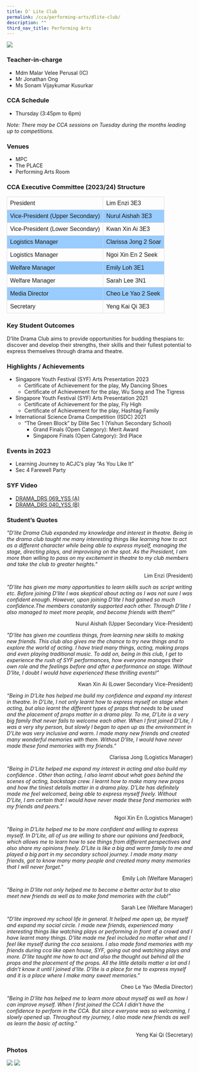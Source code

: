 ```yaml
---
title: D’ Lite Club
permalink: /cca/performing-arts/dlite-club/
description: ""
third_nav_title: Performing Arts
---
```

![](/images/StudDevelopment/CCAs/PerformingArts/DliteClub/english%20drama_2023.JPG)

### Teacher-in-charge
* Mdm Malar Velee Perusal (IC)
* Mr Jonathan Ong
* Ms Sonam Vijaykumar Kusurkar

### CCA Schedule	
* Thursday (3:45pm to 6pm)

*Note: There may be CCA sessions on Tuesday during the months leading up to competitions.*

### Venues
* MPC
* The PLACE
* Performing Arts Room

### CCA Executive Committee (2023/24) Structure

<style>
table {
  font-family: arial, sans-serif;
  border-collapse: collapse;
  width: 100%;
}

td, th {
  border: 1px solid #dddddd;
  text-align: left;
  padding: 8px;
}

tr:nth-child(even) {
  background-color: #99ccff;
}
</style>



|   |   |
| -------- | -------- |
| President      | Lim Enzi 3E3    |
| Vice-President (Upper Secondary)    | Nurul Aishah 3E3    |
| Vice-President (Lower Secondary)     | Kwan Xin Ai 3E3     |
| Logistics Manager    | Clarissa Jong 2 Soar    |
| Logistics Manager   | Ngoi Xin En 2 Seek  |
| Welfare Manager    | Emily Loh 3E1  |
| Welfare Manager   | 	Sarah Lee 3N1    |
| Media Director    | Cheo Le Yao 2 Seek  |
| Secretary   | Yeng Kai Qi 3E3  |


### Key Student Outcomes

D’lite Drama Club aims to provide opportunities for budding thespians to: discover and develop their strengths, their skills and their fullest potential to express themselves through drama and theatre.

### Highlights / Achievements

* Singapore Youth Festival (SYF) Arts Presentation 2023
	* Certificate of Achievement for the play, My Dancing Shoes
	* Certificate of Achievement for the play, Wu Song and The Tigress
* Singapore Youth Festival (SYF) Arts Presentation 2021
	* Certificate of Achievement for the play, Fly High
	* Certificate of Achievement for the play, Hashtag Family
* International Science Drama Competition (ISDC) 2021
	* “The Green Block” by Dlite Sec 1 (Yishun Secondary School)
		* Grand Finals (Open Category): Merit Award
		* Singapore Finals (Open Category): 3rd Place

### Events in 2023

* Learning Journey to ACJC’s play “As You Like It” 
* Sec 4 Farewell Party 


### SYF Video

* [DRAMA_DRS 069_YSS (A)](https://youtu.be/lnD_Ou8Qy_0)
* [DRAMA_DRS 040_YSS (B)](https://youtu.be/YC2Q5F3Mbd0)

### Student’s Quotes

*"D’lite Drama Club expanded my knowledge and interest in theatre. Being in the drama club taught me many interesting things like learning how to act as a different character while being able to express myself, managing the stage, directing plays, and improvising on the spot. As the President, I am more than willing to pass on my excitement in theatre to my club members and take the club to greater heights."*

<div style="text-align:right">Lim Enzi (President)</div>

*"D'lite has given me many opportunities to learn skills such as script writing etc. Before joining D'lite I was skeptical about acting as I was not sure I was confident enough. However, upon joining D'lite I had gained so much confidence.The members constantly supported each other. Through D'lite I also managed to meet more people, and become friends with them!"*

<div style="text-align:right">Nurul Aishah (Upper Secondary Vice-President)</div>

*"D’lite has given me countless things, from learning new skills to making new friends. This club also gives me the chance to try new things and to explore the world of acting. I have tried many things, acting, making props and even playing traditional music. To add on, being in this club, I get to experience the rush of SYF performances, how everyone manages their own role and the feelings before and after a performance on stage. Without D’lite, I doubt I would have experienced these thrilling events!"*

<div style="text-align:right">Kwan Xin Ai (Lower Secondary Vice-President)</div>

*“Being in D’Lite has helped me build my confidence and expand my interest in theatre. In D’Lite, I not only learnt how to express myself on stage when acting, but also learnt the different types of props that needs to be used and the placement of props matter in a drama play. To me, D’Lite is a very big family that never fails to welcome each other. When I first joined D’Lite, I was a very shy person, but slowly I began to open up as the environment in D’Lite was very inclusive and warm. I made many new friends and created many wonderful memories with them. Without D’lite, I would have never made these fond memories with my friends.”*

<div style="text-align:right">Clarissa Jong (Logistics Manager)</div>

*"Being in D'Lite helped me expand my interest in acting and also build my confidence . Other than acting, I also learnt about what goes behind the scenes of acting, backstage crew. I learnt how to make many new props and how the tiniest details matter in a drama play. D'Lite has definitely made me feel welcomed, being able to express myself freely. Without D'Lite, I am certain that I would have never made these fond memories with my friends and peers."*

<div style="text-align:right">Ngoi Xin En (Logistics Manager)</div>

*"Being in D’Lite helped me to be more confident and willing to express myself. In D’Lite, all of us are willing to share our opinions and feedback, which allows me to learn how to see things from different perspectives and also share my opinions freely. D’Lite is like a big and warm family to me and played a big part in my secondary school journey. I made many many friends, got to know many many people and created many many memories that I will never forget."*

<div style="text-align:right">Emily Loh (Welfare Manager)</div>

*"Being in D'lite not only helped me to become a better actor but to also meet new friends as well as to make fond memories with the club!"*

<div style="text-align:right">Sarah Lee (Welfare Manager)</div>

*"D’lite improved my school life in general. It helped me open up, be myself and expand my social circle. I made new friends, experienced many interesting things like watching plays or performing in front of a crowd and I have learnt many things. D’lite made me feel included no matter what and I feel like myself during the cca sessions. I also made fond memories with my friends during cca like open house, SYF, going out and watching plays and more. D’lite taught me how to act and also the thought out behind all the props and the placement of the props. All the little details matter a lot and I didn’t know it until I joined d’lite. D’lite is a place for me to express myself and it is a place where I make many sweet memories."*

<div style="text-align:right">Cheo Le Yao (Media Director)</div>

*"Being in D’lite has helped me to learn more about myself as well as how I can improve myself. When I first joined the CCA I didn’t have the confidence to perform in the CCA. But since everyone was so welcoming, I slowly opened up. Throughout my journey, I also made new friends as well as learn the basic of acting."*

<div style="text-align:right">Yeng Kai Qi (Secretary)</div>


### Photos

![](/images/StudDevelopment/CCAs/PerformingArts/DliteClub/dlite-1.jpg)
![](/images/StudDevelopment/CCAs/PerformingArts/DliteClub/dlite-4.jpg)